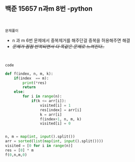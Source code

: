 ## 백준 15657 n과m 8번 -python

<br>

`문제풀이`

- n 과 m 6번 문제에서 중복제거를 해주던걸 중복을 허용해주면 해결
- _~~문제가 점점 반복되면서 다 똑같은 문제로 느껴진다..~~_

<br>

`code`

```python
def f(index, n, m, k):
    if(index  == m):
        print(*res)
        return
    else:
        for i in range(n):
            if(k <= arr[i]):
                visited[i] = 1
                res[index] = arr[i]
                k = arr[i]
                f(index+1, n, m, k)
                visited[i] = 0 


n, m = map(int, input().split())
arr = sorted(list(map(int, input().split())))
visited = [0 for i in range(n)]
res = [0] * m
f(0,n,m,0)
```

